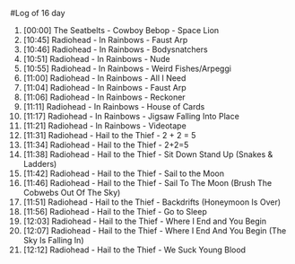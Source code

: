 #Log of 16 day

1. [00:00] The Seatbelts - Cowboy Bebop - Space Lion
1. [10:45] Radiohead - In Rainbows - Faust Arp
1. [10:46] Radiohead - In Rainbows - Bodysnatchers
1. [10:51] Radiohead - In Rainbows - Nude
1. [10:55] Radiohead - In Rainbows - Weird Fishes/Arpeggi
1. [11:00] Radiohead - In Rainbows - All I Need
1. [11:04] Radiohead - In Rainbows - Faust Arp
1. [11:06] Radiohead - In Rainbows - Reckoner
1. [11:11] Radiohead - In Rainbows - House of Cards
1. [11:17] Radiohead - In Rainbows - Jigsaw Falling Into Place
1. [11:21] Radiohead - In Rainbows - Videotape
1. [11:31] Radiohead - Hail to the Thief - 2 + 2 = 5
1. [11:34] Radiohead - Hail to the Thief - 2+2=5
1. [11:38] Radiohead - Hail to the Thief - Sit Down Stand Up (Snakes & Ladders)
1. [11:42] Radiohead - Hail to the Thief - Sail to the Moon
1. [11:46] Radiohead - Hail to the Thief - Sail To The Moon (Brush The Cobwebs Out Of The Sky)
1. [11:51] Radiohead - Hail to the Thief - Backdrifts (Honeymoon Is Over)
1. [11:56] Radiohead - Hail to the Thief - Go to Sleep
1. [12:03] Radiohead - Hail to the Thief - Where I End and You Begin
1. [12:07] Radiohead - Hail to the Thief - Where I End And You Begin (The Sky Is Falling In)
1. [12:12] Radiohead - Hail to the Thief - We Suck Young Blood
